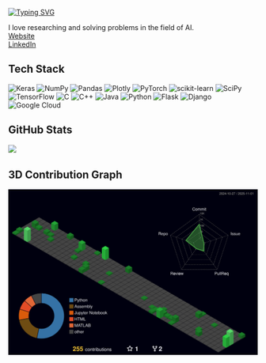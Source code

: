 [![Typing SVG](https://readme-typing-svg.demolab.com?font=Google+Sans+Code&size=26&pause=498&background=FFFFFF00&repeat=false&width=435&lines=Abhyuday-06's+GitHub+Profile)](https://git.io/typing-svg)

I love researching and solving problems in the field of AI. <br>
[Website](https://github.com/Abhyuday-06)<br>
[LinkedIn](https://in.linkedin.com/in/abhyuday-vaish)<br>

## Tech Stack

![Keras](https://img.shields.io/badge/Keras-%23D00000.svg?style=flat&logo=Keras&logoColor=white) ![NumPy](https://img.shields.io/badge/numpy-%23013243.svg?style=flat&logo=numpy&logoColor=white) ![Pandas](https://img.shields.io/badge/pandas-%23150458.svg?style=flat&logo=pandas&logoColor=white) ![Plotly](https://img.shields.io/badge/Plotly-%233F4F75.svg?style=flat&logo=plotly&logoColor=white) ![PyTorch](https://img.shields.io/badge/PyTorch-%23EE4C2C.svg?style=flat&logo=PyTorch&logoColor=white) ![scikit-learn](https://img.shields.io/badge/scikit--learn-%23F7931E.svg?style=flat&logo=scikit-learn&logoColor=white) ![SciPy](https://img.shields.io/badge/SciPy-%230C55A5.svg?style=flat&logo=scipy&logoColor=%white) ![TensorFlow](https://img.shields.io/badge/TensorFlow-%23FF6F00.svg?style=flat&logo=TensorFlow&logoColor=white) ![C](https://img.shields.io/badge/c-%2300599C.svg?style=flat&logo=c&logoColor=white) ![C++](https://img.shields.io/badge/c++-%2300599C.svg?style=flat&logo=c%2B%2B&logoColor=white) ![Java](https://img.shields.io/badge/java-%23ED8B00.svg?style=for-the-badge&logo=openjdk&logoColor=white) ![Python](https://img.shields.io/badge/python-3670A0?style=flat&logo=python&logoColor=ffdd54) ![Flask](https://img.shields.io/badge/flask-%23000.svg?style=flat&logo=flask&logoColor=white) ![Django](https://img.shields.io/badge/django-%23092E20.svg?style=flat&logo=django&logoColor=white) ![Google Cloud](https://img.shields.io/badge/Google%20Cloud-%234285F4.svg?style=flat&logo=google-cloud&logoColor=white)

## GitHub Stats

![](https://github-readme-streak-stats.herokuapp.com/?user=Abhyuday-06&theme=nightowl&hide_border=false)<br/>

## 3D Contribution Graph

![](./profile-3d-contrib/profile-night-green.svg)
